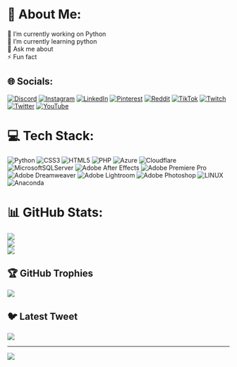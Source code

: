 # 💫 About Me:
🔭 I’m currently working on Python<br>🌱 I’m currently learning python<br>💬 Ask me about <br>⚡ Fun fact


## 🌐 Socials:
[![Discord](https://img.shields.io/badge/Discord-%237289DA.svg?logo=discord&logoColor=white)](https://discord.gg/mertgzzr#4726) [![Instagram](https://img.shields.io/badge/Instagram-%23E4405F.svg?logo=Instagram&logoColor=white)](https://instagram.com/Mertgzzr) [![LinkedIn](https://img.shields.io/badge/LinkedIn-%230077B5.svg?logo=linkedin&logoColor=white)](https://linkedin.com/in/Mertgzzr) [![Pinterest](https://img.shields.io/badge/Pinterest-%23E60023.svg?logo=Pinterest&logoColor=white)](https://pinterest.com/Mertgzzr) [![Reddit](https://img.shields.io/badge/Reddit-%23FF4500.svg?logo=Reddit&logoColor=white)](https://reddit.com/user/Mertgzzr) [![TikTok](https://img.shields.io/badge/TikTok-%23000000.svg?logo=TikTok&logoColor=white)](https://tiktok.com/@Mertgzzr) [![Twitch](https://img.shields.io/badge/Twitch-%239146FF.svg?logo=Twitch&logoColor=white)](https://twitch.tv/Mertgzzr) [![Twitter](https://img.shields.io/badge/Twitter-%231DA1F2.svg?logo=Twitter&logoColor=white)](https://twitter.com/Mertgzzr) [![YouTube](https://img.shields.io/badge/YouTube-%23FF0000.svg?logo=YouTube&logoColor=white)](https://youtube.com/@Mertgzzr) 

# 💻 Tech Stack:
![Python](https://img.shields.io/badge/python-3670A0?style=for-the-badge&logo=python&logoColor=ffdd54) ![CSS3](https://img.shields.io/badge/css3-%231572B6.svg?style=for-the-badge&logo=css3&logoColor=white) ![HTML5](https://img.shields.io/badge/html5-%23E34F26.svg?style=for-the-badge&logo=html5&logoColor=white) ![PHP](https://img.shields.io/badge/php-%23777BB4.svg?style=for-the-badge&logo=php&logoColor=white) ![Azure](https://img.shields.io/badge/azure-%230072C6.svg?style=for-the-badge&logo=azure-devops&logoColor=white) ![Cloudflare](https://img.shields.io/badge/Cloudflare-F38020?style=for-the-badge&logo=Cloudflare&logoColor=white) ![MicrosoftSQLServer](https://img.shields.io/badge/Microsoft%20SQL%20Sever-CC2927?style=for-the-badge&logo=microsoft%20sql%20server&logoColor=white) ![Adobe After Effects](https://img.shields.io/badge/Adobe%20After%20Effects-9999FF.svg?style=for-the-badge&logo=Adobe%20After%20Effects&logoColor=white) ![Adobe Premiere Pro](https://img.shields.io/badge/Adobe%20Premiere%20Pro-9999FF.svg?style=for-the-badge&logo=Adobe%20Premiere%20Pro&logoColor=white) ![Adobe Dreamweaver](https://img.shields.io/badge/Adobe%20Dreamweaver-FF61F6.svg?style=for-the-badge&logo=Adobe%20Dreamweaver&logoColor=white) ![Adobe Lightroom](https://img.shields.io/badge/Adobe%20Lightroom-31A8FF.svg?style=for-the-badge&logo=Adobe%20Lightroom&logoColor=white) ![Adobe Photoshop](https://img.shields.io/badge/adobephotoshop-%2331A8FF.svg?style=for-the-badge&logo=adobephotoshop&logoColor=white) ![LINUX](https://img.shields.io/badge/Linux-FCC624?style=for-the-badge&logo=linux&logoColor=black) ![Anaconda](https://img.shields.io/badge/Anaconda-%2344A833.svg?style=for-the-badge&logo=anaconda&logoColor=white)
# 📊 GitHub Stats:
![](https://github-readme-stats.vercel.app/api?username=Mertgzzr&theme=dark&hide_border=false&include_all_commits=false&count_private=false)<br/>
![](https://github-readme-streak-stats.herokuapp.com/?user=Mertgzzr&theme=dark&hide_border=false)<br/>
![](https://github-readme-stats.vercel.app/api/top-langs/?username=Mertgzzr&theme=dark&hide_border=false&include_all_commits=false&count_private=false&layout=compact)

## 🏆 GitHub Trophies
![](https://github-profile-trophy.vercel.app/?username=Mertgzzr&theme=radical&no-frame=false&no-bg=true&margin-w=4)

## 🐦 Latest Tweet
[![](https://gtce.itsvg.in/api?username=Mertgzzr)](https://github.com/VishwaGauravIn/github-twitter-card-embed)

---
[![](https://visitcount.itsvg.in/api?id=Mertgzzr&icon=0&color=0)](https://visitcount.itsvg.in)

<!-- Proudly created with GPRM ( https://gprm.itsvg.in ) -->